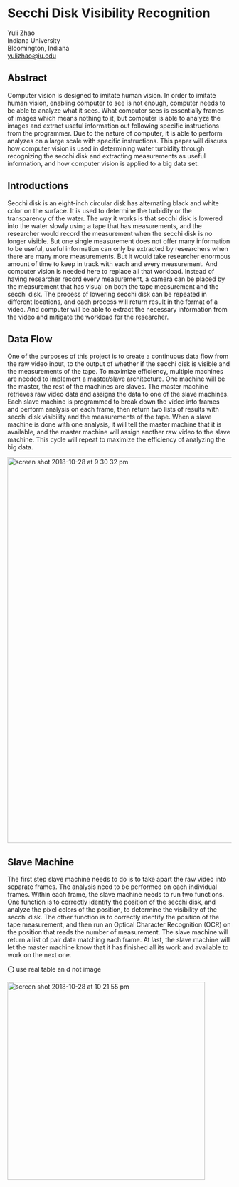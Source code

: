 # Secchi Disk Visibility Recognition

Yuli Zhao <br/>
Indiana University<br/>
Bloomington, Indiana<br/>
yulizhao@iu.edu<br/>

## Abstract

Computer vision is designed to imitate human vision. In order to imitate human vision, enabling computer to see is not enough, computer needs to be able to analyze what it sees. What computer sees is essentially frames of images which means nothing to it, but computer is able to analyze the images and extract useful information out following specific instructions from the programmer. Due to the nature of computer, it is able to perform analyzes on a large scale with specific instructions. This paper will discuss how computer vision is used in determining water turbidity through recognizing the secchi disk and extracting measurements as useful information, and how computer vision is applied to a big data set.

## Introductions

Secchi disk is an eight-inch circular disk has alternating black and white color on the surface. It is used to determine the turbidity or the transparency of the water. The way it works is that secchi disk is lowered into the water slowly using a tape that has measurements, and the researcher would record the measurement when the secchi disk is no longer visible. But one single measurement does not offer many information to be useful, useful information can only be extracted by researchers when there are many more measurements. But it would take researcher enormous amount of time to keep in track with each and every measurement. And computer vision is needed here to replace all that workload.
Instead of having researcher record every measurement, a camera can be placed by the measurement that has visual on both the tape measurement and the secchi disk. The process of lowering secchi disk can be repeated in different locations, and each process will return result in the format of a video. And computer will be able to extract the necessary information from the video and mitigate the workload for the researcher. 

## Data Flow

One of the purposes of this project is to create a continuous data flow from the raw video input, to the output of whether if the secchi disk is visible and the measurements of the tape. To maximize efficiency, multiple machines are needed to implement a master/slave architecture. One machine will be the master, the rest of the machines are slaves. The master machine retrieves raw video data and assigns the data to one of the slave machines. Each slave machine is programmed to break down the video into frames and perform analysis on each frame, then return two lists of results with secchi disk visibility and the measurements of the tape. When a slave machine is done with one analysis, it will tell the master machine that it is available, and the master machine will assign another raw video to the slave machine. This cycle will repeat to maximize the efficiency of analyzing the big data.

<img width="866" alt="screen shot 2018-10-28 at 9 30 32 pm" src="https://user-images.githubusercontent.com/43068990/47626088-b00da500-daff-11e8-9c4c-50a47da08207.png">

## Slave Machine

The first step slave machine needs to do is to take apart the raw video into separate frames. The analysis need to be performed on each individual frames. Within each frame, the slave machine needs to run two functions. One function is to correctly identify the position of the secchi disk, and analyze the pixel colors of the position, to determine the visibility of the secchi disk. The other function is to correctly identify the position of the tape measurement, and then run an Optical Character Recognition (OCR) on the position that reads the number of measurement. The slave machine will return a list of pair data matching each frame. At last, the slave machine will let the master machine know that it has finished all its work and available to work on the next one.

:o: use real table an d not image

<img width="444" alt="screen shot 2018-10-28 at 10 21 55 pm" src="https://user-images.githubusercontent.com/43068990/47626128-efd48c80-daff-11e8-9ae1-36a69a84b59a.png">
